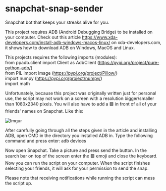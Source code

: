 # snapchat-snap-sender
Snapchat bot that keeps your streaks alive for you.

This project requires ADB (Android Debugging Bridge) to be installed on your computer.
Check out this article https://www.xda-developers.com/install-adb-windows-macos-linux/
on xda-developers.com, it shows how to download ADB on Windows, MacOS and Linux.

This projects requires the following imports (modules):<br>
from ppadb.client import Client as AdbClient (https://pypi.org/project/pure-python-adb/)<br>
from PIL import Image (https://pypi.org/project/Pillow/)<br>
import numpy (https://pypi.org/project/numpy/)<br>
import math

Unfortunately, because this project was originally written just for personal use, the script may not work on a screen
with a resolution bigger/smaller than 1080x2340 pixels. You will also have to add a 🟩
in front of all of your friends' names on Snapchat. Like this:

![Imgur](https://i.imgur.com/l2vGSzs.jpg)

After carefully going through all the steps given in the article and installing ADB,
open CMD in the directory you installed ADB in.
Type the following command and press enter: adb devices

Now open Snapchat. 
Take a picture and press send the button.
In the search bar on top of the screen enter the 🟩 emoji and close the keyboard.
Now you can run the script on your computer.
When the script finishes selecting your friends, it will ask for your
permission to send the snap.

Please note that receiving notifications while running the script can mess the script up.
